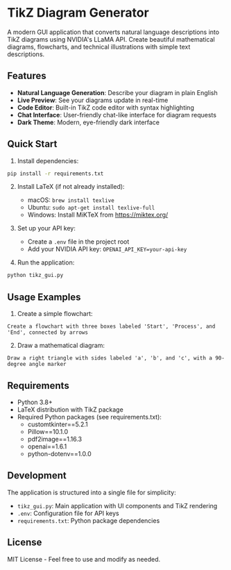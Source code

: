 # TikZ Diagram Generator

A modern GUI application that converts natural language descriptions into TikZ diagrams using NVIDIA's LLaMA API. Create beautiful mathematical diagrams, flowcharts, and technical illustrations with simple text descriptions.

## Features

- **Natural Language Generation**: Describe your diagram in plain English
- **Live Preview**: See your diagrams update in real-time
- **Code Editor**: Built-in TikZ code editor with syntax highlighting
- **Chat Interface**: User-friendly chat-like interface for diagram requests
- **Dark Theme**: Modern, eye-friendly dark interface

## Quick Start

1. Install dependencies:
```bash
pip install -r requirements.txt
```

2. Install LaTeX (if not already installed):
   - macOS: `brew install texlive`
   - Ubuntu: `sudo apt-get install texlive-full`
   - Windows: Install MiKTeX from https://miktex.org/

3. Set up your API key:
   - Create a `.env` file in the project root
   - Add your NVIDIA API key: `OPENAI_API_KEY=your-api-key`

4. Run the application:
```bash
python tikz_gui.py
```

## Usage Examples

1. Create a simple flowchart:
```
Create a flowchart with three boxes labeled 'Start', 'Process', and 'End', connected by arrows
```

2. Draw a mathematical diagram:
```
Draw a right triangle with sides labeled 'a', 'b', and 'c', with a 90-degree angle marker
```

## Requirements

- Python 3.8+
- LaTeX distribution with TikZ package
- Required Python packages (see requirements.txt):
  - customtkinter==5.2.1
  - Pillow==10.1.0
  - pdf2image==1.16.3
  - openai==1.6.1
  - python-dotenv==1.0.0

## Development

The application is structured into a single file for simplicity:

- `tikz_gui.py`: Main application with UI components and TikZ rendering
- `.env`: Configuration file for API keys
- `requirements.txt`: Python package dependencies

## License

MIT License - Feel free to use and modify as needed.